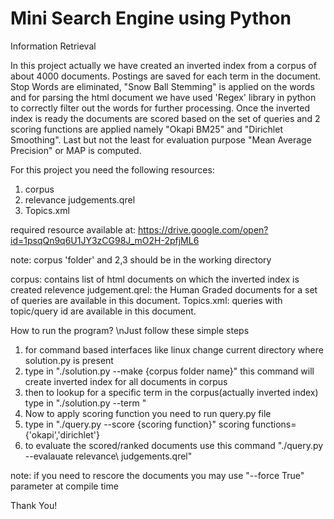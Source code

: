 # Mini Search Engine using Python
Information Retrieval

In this project actually we have created an inverted index from a corpus of about 4000 documents. 
Postings are saved for each term in the document. Stop Words are eliminated, "Snow Ball Stemming" is applied on the words 
and for parsing the html document we have used 'Regex' library in python to correctly filter out the words for further 
processing. Once the inverted index is ready the documents are scored based on the set of queries
and 2 scoring functions are applied namely "Okapi BM25" and "Dirichlet Smoothing". Last but not the least for evaluation 
purpose "Mean Average Precision" or MAP is computed.


For this project you need the following resources:
1. corpus
2. relevance judgements.qrel
3. Topics.xml

required resource available at: https://drive.google.com/open?id=1psqQn9q6U1JY3zCG98J_mO2H-2pfjML6

note: corpus 'folder' and 2,3 should be in the working directory 

corpus: contains list of html documents on which the inverted index is created
relevence judgement.qrel: the Human Graded documents for a set of queries are available in this document.
Topics.xml: queries with topic/query id are available in this document.


How to run the program?
\nJust follow these simple steps
1. for command based interfaces like linux change current directory where solution.py is present 
2. type in "./solution.py --make {corpus folder name}"  this command will create inverted index for all documents in corpus
3. then to lookup for a specific term in the corpus(actually inverted index) type in "./solution.py --term <word to lookup>"
4. Now to apply scoring function you need to run query.py file
5. type in "./query.py --score {scoring function}"    scoring functions={'okapi','dirichlet'}
6. to evaluate the scored/ranked documents use this command "./query.py --evalauate relevance\ judgements.qrel"

note: if you need to rescore the documents you may use "--force True" parameter at compile time



Thank You!
